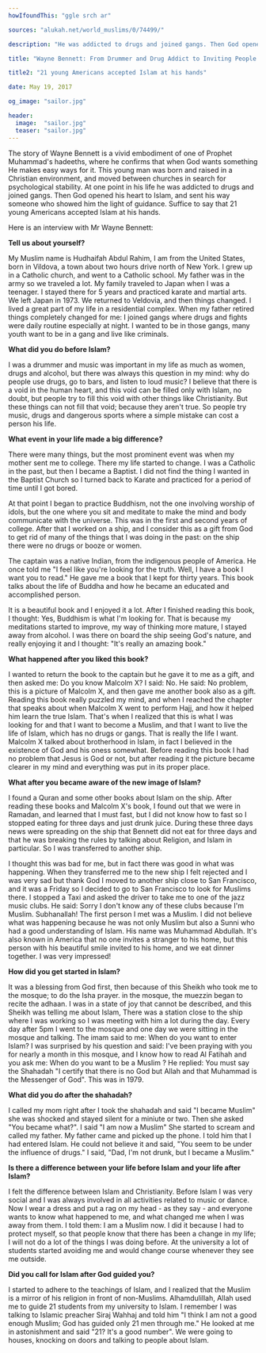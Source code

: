 ```yaml
---
howIfoundThis: "ggle srch ar"

sources: "alukah.net/world_muslims/0/74499/"

description: "He was addicted to drugs and joined gangs. Then God opened his heart to Islam"

title: "Wayne Bennett: From Drummer and Drug Addict to Inviting People to Islam"

title2: "21 young Americans accepted Islam at his hands"

date: May 19, 2017

og_image: "sailor.jpg"

header:
  image:  "sailor.jpg"
  teaser: "sailor.jpg"  
---
```


The story of Wayne Bennett is a vivid embodiment of one of Prophet Muhammad's hadeeths, where he confirms that when God wants something He makes easy ways for it. This young man was born and raised in a Christian environment, and moved between churches in search for psychological stability. At one point in his life he was addicted to drugs and joined gangs. Then God opened his heart to Islam, and sent his way someone who showed him the light of guidance. Suffice to say that 21 young Americans accepted Islam at his hands.

Here is an interview with Mr Wayne Bennett:

**Tell us about yourself?**

My Muslim name is Hudhaifah Abdul Rahim, I am from the United States, born in Vildova, a town about two hours drive north of New York. I grew up in a Catholic church, and went to a Catholic school. My father was in the army so we traveled a lot. My family traveled to Japan when I was a teenager. I stayed there for 5 years and practiced karate and martial arts. We left Japan in 1973. We returned to Veldovia, and then things changed. I lived a great part of my life in a residential complex. When my father retired things completely changed for me: I joined gangs where drugs and fights were daily routine especially at night. I wanted to be in those gangs, many youth want to be in a gang and live like criminals.

**What did you do before Islam?**

I was a drummer and music was important in my life as much as women, drugs and alcohol, but there was always this question in my mind: why do people use drugs, go to bars, and listen to loud music? I believe that there is a void in the human heart, and this void can be filled only with Islam, no doubt, but people try to fill this void with other things like Christianity. But these things can not fill that void; because they aren't true. So people try music, drugs and dangerous sports where a simple mistake can cost a person his life.

**What event in your life made a big difference?**

There were many things, but the most prominent event was when my mother sent me to college. There my life started to change. I was a Catholic in the past, but then I became a Baptist. I did not find the thing I wanted in the Baptist Church so I turned back to Karate and practiced for a period of time until I got bored.

At that point I began to practice Buddhism, not the one involving worship of idols, but the one where you sit and meditate to make the mind and body communicate with the universe. This was in the first and second years of college.
After that I worked on a ship, and I consider this as a gift from God to get rid of many of the things that I was doing in the past: on the ship there were no drugs or booze or women.

The captain was a native Indian, from the indigenous people of America. He once told me "I feel like you're looking for the truth. Well, I have a book I want you to read." He gave me a book that I kept for thirty years. This book talks about the life of Buddha and how he became an educated and accomplished person.

It is a beautiful book and I enjoyed it a lot. After I finished reading this book, I thought: Yes, Buddhism is what I'm looking for. That is because my meditations started to improve, my way of thinking more mature, I stayed away from alcohol. I was there on board the ship seeing God's nature, and really enjoying it and I thought: "It's really an amazing book."

**What happened after you liked this book?**

I wanted to return the book to the captain but he gave it to me as a gift, and then asked me: Do you know Malcolm X? I said: No. He said: No problem, this is a picture of Malcolm X, and then gave me another book also as a gift. Reading this book really puzzled my mind, and when I reached the chapter that speaks about when Malcolm X went to perform Hajj, and how it helped him learn the true Islam. That's when I realized that this is what I was looking for and that I want to become a Muslim, and that I want to live the life of Islam, which has no drugs or gangs. That is really the life I want. Malcolm X talked about brotherhood in Islam, in fact I believed in the existence of God and his oness somewhat. Before reading this book I had no problem that Jesus is God or not, but after reading it the picture became clearer in my mind and everything was put in its proper place.

**What after you became aware of the new image of Islam?**

I found a Quran and some other books about Islam on the ship. After reading these books and Malcolm X's book, I found out that we were in Ramadan, and learned that I must fast, but I did not know how to fast so I stopped eating for three days and just drunk juice. During these three days news were spreading on the ship that Bennett did not eat for three days and that he was breaking the rules by talking about Religion, and Islam in particular. So I was transferred to another ship.

I thought this was bad for me, but in fact there was good in what was happening. When they transferred me to the new ship I felt rejected and I was very sad but thank God I moved to another ship close to San Francisco, and it was a Friday so I decided to go to San Francisco to look for Muslims there. I stopped a Taxi and asked the driver to take me to one of the jazz music clubs. He said: Sorry I don't know any of these clubs because I'm Muslim. Subhanallah! The first person I met was a Muslim. I did not believe what was happening because he was not only Muslim but also a Sunni who had a good understanding of Islam. His name was Muhammad Abdullah. It's also known in America that no one invites a stranger to his home, but this person with his beautiful smile invited to his home, and we eat dinner together. I was very impressed!

**How did you get started in Islam?**

It was a blessing from God first, then because of this Sheikh who took me to the mosque; to do the Isha prayer.
in the mosque, the muezzin began to recite the adhaan.
I was in a state of joy that cannot be described, and this Sheikh was telling me about Islam,
There was a station close to the ship where I was working so I was meeting with him a lot during the day. Every day after 5pm I went to the mosque and one day we were sitting in the mosque and talking. The imam said to me: When do you want to enter Islam? I was surprised by his question and said: I've been praying with you for nearly a month in this mosque, and I know how to read Al Fatihah and you ask me: When do you want to be a Muslim ? He replied: You must say the Shahadah "I certify that there is no God but Allah and that Muhammad is the Messenger of God". This was in 1979.

**What did you do after the shahadah?**

I called my mom right after I took the shahadah and said "I became Muslim"
she was shocked and stayed silent for a miniute or two. Then she asked "You became what?". I said "I am now a Muslim"
She started to scream and called my father. My father came and picked up the phone. I told him that I had entered Islam. He could not believe it and said, "You seem to be under the influence of drugs." I said, "Dad, I'm not drunk, but I became a Muslim."

**Is there a difference between your life before Islam and your life after Islam?**

I felt the difference between Islam and Christianity. Before Islam I was very social and I was always involved in all activities related to music or dance. Now I wear a dress and put a rag on my head - as they say - and everyone wants to know what happened to me, and what changed me when I was away from them. I told them: I am a Muslim now. I did it because I had to protect myself, so that people know that there has been a change in my life; I will not do a lot of the things I was doing before. At the university a lot of students started avoiding me and would change course whenever they see me outside.

**Did you call for Islam after God guided you?**

I started to adhere to the teachings of Islam, and I realized that the Muslim is a mirror of his religion in front of non-Muslims. Alhamdulillah, Allah used me to guide 21 students from my university to Islam. I remember I was talking to  Islamic preacher Siraj Wahhaj and told him "I think I am not a good enough Muslim; God has guided only 21 men through me." He looked at me in astonishment and said "21? It's a good number". We were going to houses, knocking on doors and talking to people about Islam.
